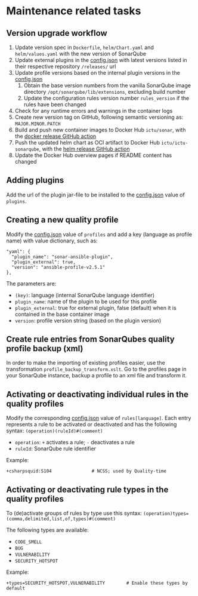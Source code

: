 # Maintenance related tasks


## Version upgrade workflow

1. Update version spec in `Dockerfile`, `helm/Chart.yaml` and `helm/values.yaml` with the new version of SonarQube
1. Update external plugins in the [config.json](https://github.com/ICTU/sonar/blob/master/src/config.json) with latest versions listed in their respective repository `/releases/` url
1. Update profile versions based on the internal plugin versions in the [config.json](https://github.com/ICTU/sonar/blob/master/src/config.json)
    1. Obtain the base version numbers from the vanilla SonarQube image directory `/opt/sonarqube/lib/extensions`, excluding build number
    1. Update the configuration rules version number `rules_version` if the rules have been changed
1. Check for any runtime errors and warnings in the container logs
1. Create new version tag on GitHub, following semantic versioning as: `MAJOR.MINOR.PATCH`
1. Build and push new container images to Docker Hub `ictu/sonar`, with the [docker release GitHub action](https://github.com/ICTU/sonar/actions/workflows/docker-release.yml)
1. Push the updated helm chart as OCI artifact to Docker Hub `ictu/ictu-sonarqube`, with the [helm release GitHub action](https://github.com/ICTU/sonar/actions/workflows/helm-release.yml)
1. Update the Docker Hub overview pages if README content has changed

## Adding plugins

Add the url of the plugin jar-file to be installed to the [config.json](https://github.com/ICTU/sonar/blob/master/src/config.json) value of `plugins`.


## Creating a new quality profile

Modify the [config.json](https://github.com/ICTU/sonar/blob/master/src/config.json) value of `profiles` and add a key (language as profile name) with value dictionary, such as:

    "yaml": {
      "plugin_name": "sonar-ansible-plugin",
      "plugin_external": true,
      "version": "ansible-profile-v2.5.1"
    },

The parameters are:
* `(key)`: language (internal SonarQube language identifier) 
* `plugin_name`: name of the plugin to be used for this profile
* `plugin_external`: true for external plugin, false (default) when it is contained in the base container image
* `version`: profile version string (based on the plugin version)


## Create rule entries from SonarQubes quality profile backup (xml)

In order to make the importing of existing profiles easier, use the transformation `profile_backup_transform.xslt`.
Go to the profiles page in your SonarQube instance, backup a profile to an xml file and transform it.


## Activating or deactivating individual rules in the quality profiles

Modify the corresponding [config.json](https://github.com/ICTU/sonar/blob/master/src/config.json) value of `rules[language]`.
Each entry represents a rule to be activated or deactivated and has the following syntax: `(operation)(ruleId)#(comment)`

* `operation`: `+` activates a rule; `-` deactivates a rule
* `ruleId`: SonarQube rule identifier

Example:

    +csharpsquid:S104               # NCSS; used by Quality-time


## Activating or deactivating rule types in the quality profiles

To (de)activate groups of rules by type use this syntax:
`(operation)types=(comma,delimited,list,of,types)#(comment)`

The following types are available:
- `CODE_SMELL`
- `BUG`
- `VULNERABILITY`
- `SECURITY_HOTSPOT`

Example:

    +types=SECURITY_HOTSPOT,VULNERABILITY        # Enable these types by default
